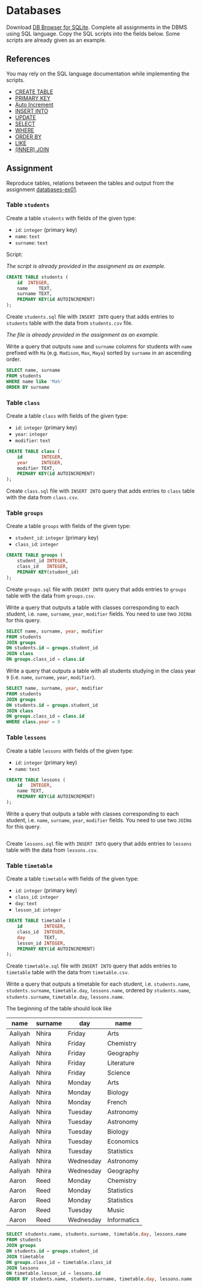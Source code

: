 # Databases

Download [DB Browser for SQLite](https://sqlitebrowser.org/). Complete all
assignments in the DBMS using SQL language. Copy the SQL scripts into the fields
below. Some scripts are already given as an example.

## References

You may rely on the SQL language documentation while implementing the scripts.

* [CREATE TABLE](https://www.w3schools.com/sql/sql_create_table.asp)
* [PRIMARY KEY](https://www.w3schools.com/sql/sql_primarykey.asp)
* [Auto Increment](https://www.w3schools.com/sql/sql_autoincrement.asp)
* [INSERT INTO](https://www.w3schools.com/sql/sql_insert.asp)
* [UPDATE](https://www.w3schools.com/sql/sql_update.asp)
* [SELECT](https://www.w3schools.com/sql/sql_select.asp)
* [WHERE](https://www.w3schools.com/sql/sql_where.asp)
* [ORDER BY](https://www.w3schools.com/sql/sql_orderby.asp)
* [LIKE](https://www.w3schools.com/sql/sql_like.asp)
* [(INNER) JOIN](https://www.w3schools.com/sql/sql_join_inner.asp)

## Assignment

Reproduce tables, relations between the tables and output from the assignment
[databases-ex01](https://github.com/prog-1/databases-ex01).

### Table `students`

Create a table `students` with fields of the given type:

* `id`: `integer` (primary key)
* `name`: `text`
* `surname`: `text`

Script:

*The script is already provided in the assignment as an example.*

```sql
CREATE TABLE students (
	id	INTEGER,
	name	TEXT,
	surname	TEXT,
	PRIMARY KEY(id AUTOINCREMENT)
);
```

Create `students.sql` file with `INSERT INTO` query that adds entries to
`students` table with the data from `students.csv` file.

*The file is already provided in the assignment as an example.*

Write a query that outputs `name` and `surname` columns for students with `name`
prefixed with `Ma` (e.g. `Madison`, `Max`, `Maya`) sorted by `surname` in an
ascending order.

```sql
SELECT name, surname
FROM students
WHERE name like 'Ma%'
ORDER BY surname
```

### Table `class`

Create a table `class` with fields of the given type:

* `id`: `integer` (primary key)
* `year`: `integer`
* `modifier`: `text`

```sql
CREATE TABLE class (
	id	     INTEGER,
	year     INTEGER,
	modifier TEXT,
	PRIMARY KEY(id AUTOINCREMENT)
);
```

Create `class.sql` file with `INSERT INTO` query that adds entries to `class`
table with the data from `class.csv`.

### Table `groups`

Create a table `groups` with fields of the given type:

* `student_id`: `integer` (primary key)
* `class_id`: `integer`

```sql
CREATE TABLE groups (
	student_id INTEGER,
	class_id   INTEGER,
	PRIMARY KEY(student_id)
);
```

Create `groups.sql` file with `INSERT INTO` query that adds entries to `groups`
table with the data from `groups.csv`.

Write a query that outputs a table with classes corresponding to each student,
i.e. `name`, `surname`, `year`, `modifier` fields. You need to use two `JOIN`s
for this query.

```sql
SELECT name, surname, year, modifier
FROM students
JOIN groups
ON students.id = groups.student_id
JOIN class
ON groups.class_id = class.id
```

Write a query that outputs a table with all students studying in the class year
`9` (i.e. `name`, `surname`, `year`, `modifier`).

```sql
SELECT name, surname, year, modifier
FROM students
JOIN groups
ON students.id = groups.student_id
JOIN class
ON groups.class_id = class.id
WHERE class.year = 9
```

### Table `lessons`

Create a table `lessons` with fields of the given type:

* `id`: `integer` (primary key)
* `name`: `text`

```sql
CREATE TABLE lessons (
	id   INTEGER,
	name TEXT,
	PRIMARY KEY(id AUTOINCREMENT)
);
```

Write a query that outputs a table with classes corresponding to each student,
i.e. `name`, `surname`, `year`, `modifier` fields. You need to use two `JOIN`s
for this query.

```sql

```

Create `lessons.sql` file with `INSERT INTO` query that adds entries to `lessons`
table with the data from `lessons.csv`.

### Table `timetable`

Create a table `timetable` with fields of the given type:

* `id`: `integer` (primary key)
* `class_id`: `integer`
* `day`: `text`
* `lesson_id`: `integer`

```sql
CREATE TABLE timetable (
	id        INTEGER,
	class_id  INTEGER, 
	day       TEXT,
	lesson_id INTEGER,
	PRIMARY KEY(id AUTOINCREMENT)
);
```

Create `timetable.sql` file with `INSERT INTO` query that adds entries to `timetable`
table with the data from `timetable.csv`.

Write a query that outputs a timetable for each student, i.e. `students.name`,
`students.surname`, `timetable.day`, `lessons.name`, ordered by `students.name`,
`students.surname`, `timetable.day`, `lessons.name`.

The beginning of the table should look like

| name | surname | day | name |
| ------- | ----- | ------ | ---- |
| Aaliyah | Nhira | Friday | Arts |
| Aaliyah | Nhira | Friday | Chemistry |
| Aaliyah | Nhira | Friday | Geography |
| Aaliyah | Nhira | Friday | Literature |
| Aaliyah | Nhira | Friday | Science |
| Aaliyah | Nhira | Monday | Arts |
| Aaliyah | Nhira | Monday | Biology |
| Aaliyah | Nhira | Monday | French |
| Aaliyah | Nhira | Tuesday | Astronomy |
| Aaliyah | Nhira | Tuesday | Astronomy |
| Aaliyah | Nhira | Tuesday | Biology |
| Aaliyah | Nhira | Tuesday | Economics |
| Aaliyah | Nhira | Tuesday | Statistics |
| Aaliyah | Nhira | Wednesday | Astronomy |
| Aaliyah | Nhira | Wednesday | Geography |
| Aaron | Reed | Monday | Chemistry |
| Aaron | Reed | Monday | Statistics |
| Aaron | Reed | Monday | Statistics |
| Aaron | Reed | Tuesday | Music |
| Aaron | Reed | Wednesday | Informatics |


```sql
SELECT students.name, students.surname, timetable.day, lessons.name
FROM students
JOIN groups
ON students.id = groups.student_id
JOIN timetable
ON groups.class_id = timetable.class_id
JOIN lessons
ON timetable.lesson_id = lessons.id
ORDER BY students.name, students.surname, timetable.day, lessons.name
```
